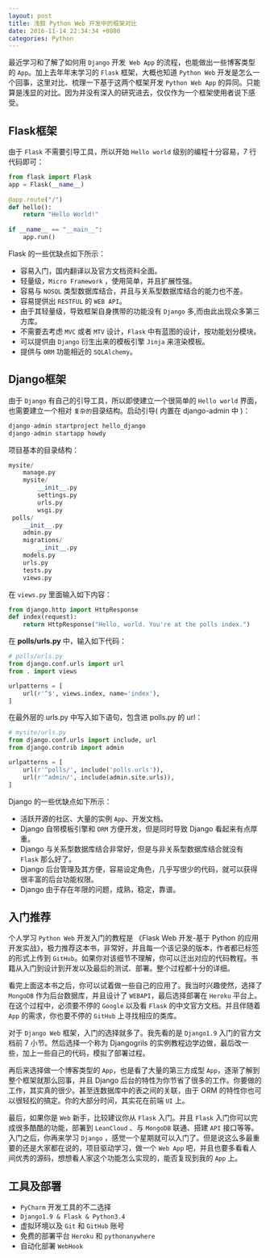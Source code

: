 ```yaml
---
layout: post
title: 浅叙 Python Web 开发中的框架对比
date: 2016-11-14 22:34:34 +0800
categories: Python
---
```


最近学习和了解了如何用 `Django` 开发` Web App` 的流程，也能做出一些博客类型的 `App`。加上去年年末学习的 `Flask` 框架，大概也知道 `Python Web` 开发是怎么一个回事，这里对比、梳理一下基于这两个框架开发 `Python Web App` 的异同。只能算是浅显的对比。因为并没有深入的研究进去，仅仅作为一个框架使用者说下感受。

## Flask框架

由于 `Flask` 不需要引导工具，所以开始 `Hello world` 级别的编程十分容易，7 行代码即可：

```python
from flask import Flask
app = Flask(__name__)
 
@app.route("/") 
def hello():
    return "Hello World!"
 
if __name__ == "__main__":
    app.run()
```

Flask 的一些优缺点如下所示：

- 容易入门，国内翻译以及官方文档资料全面。
- 轻量级，`Micro Framework` ，使用简单，并且扩展性强。
- 容易与 `NOSQL` 类型数据库结合，并且与关系型数据库结合的能力也不差。
- 容易提供出 `RESTFUL` 的 `WEB API`。
- 由于其轻量级，导致框架自身携带的功能没有 `Django` 多,而由此出现众多第三方库。
- 不需要去考虑 `MVC` 或者 `MTV` 设计，`Flask` 中有蓝图的设计，按功能划分模块。
- 可以提供由 `Django` 衍生出来的模板引擎 `Jinja` 来渲染模板。
- 提供与 `ORM` 功能相近的 `SQLAlchemy`。

## Django框架

由于 `Django` 有自己的引导工具，所以即使建立一个很简单的 `Hello world` 界面，也需要建立一个相对 `复杂的`目录结构。启动引导( 内置在 django-admin 中 )：

```python
django-admin startproject hello_django
django-admin startapp howdy
```

项目基本的目录结构：

```python
mysite/
    manage.py
    mysite/
        __init__.py
        settings.py
        urls.py
        wsgi.py
 polls/
    __init__.py
    admin.py
    migrations/
        __init__.py
    models.py
    urls.py
    tests.py
    views.py
```

在 `views.py` 里面输入如下内容：

```python
from django.http import HttpResponse
def index(request):
    return HttpResponse("Hello, world. You're at the polls index.")
```

在 **polls/urls.py** 中，输入如下代码：

```python
# polls/urls.py
from django.conf.urls import url
from . import views

urlpatterns = [
    url(r'^$', views.index, name='index'),
]
```

在最外层的 urls.py 中写入如下语句，包含进 polls.py 的 url：

```python
# mysite/urls.py
from django.conf.urls import include, url
from django.contrib import admin

urlpatterns = [
    url(r'^polls/', include('polls.urls')),
    url(r'^admin/', include(admin.site.urls)),
]
```

Django 的一些优缺点如下所示：

- 活跃开源的社区、大量的实例 `App`、开发文档。
- Django 自带模板引擎和 `ORM` 方便开发，但是同时导致 Django 看起来有点厚重。
- Django 与关系型数据库结合非常好，但是与非关系型数据库结合就没有 `Flask` 那么好了。
- Django 后台管理及其方便，容易设定角色，几乎写很少的代码，就可以获得很丰富的后台功能权限。
- Django 由于存在年限的问题，成熟，稳定，靠谱。

## 入门推荐

个人学习 `Python Web` 开发入门的教程是 《Flask Web 开发-基于 Python 的应用开发实战》，极力推荐这本书，非常好，并且每一个该记录的版本，作者都已标签的形式上传到 `GitHub`。如果你对该细节不理解，你可以迁出对应的代码教程。书籍从入门到设计到开发以及最后的测试、部署。整个过程都十分的详细。

看完上面这本书之后，你可以试着做一些自己的应用了。我当时兴趣使然，选择了 `MongoDB` 作为后台数据库，并且设计了 `WEBAPI`，最后选择部署在 `Heroku` 平台上。在这个过程中，必须要不停的 `Google` 以及看 `Flask` 的中文官方文档。并且伴随着 `App` 的需求，你也要不停的 `GitHub` 上寻找相应的类库。

对于 `Django Web` 框架，入门的选择就多了。我先看的是 `Django1.9` 入门的官方文档前 7 小节。然后选择一个称为 Djangogrils 的实例教程边学边做，最后改一些，加上一些自己的代码，模拟了部署过程。

再后来选择做一个博客类型的 `App`，也是看了大量的第三方成型 `App`，逐渐了解到整个框架就那么回事，并且 Django 后台的特性为你节省了很多的工作。你要做的工作，其实真的很少。甚至连数据库中的表之间的关联，由于 ORM 的特性你也可以很轻松的搞定。你的大部分时间，其实花在前端 `UI` 上。

最后，如果你是 `Web` 新手，比较建议你从 `Flask` 入门。并且 `Flask` 入门你可以完成很多酷酷的功能，部署到 `LeanCloud` 、与 `MongoDB` 联通、搭建 `API` 接口等等。入门之后，你再来学习 `Django` ，感觉一个星期就可以入门了。但是说这么多最重要的还是大家都在说的，项目驱动学习，做一个 `Web App` 吧，并且也要多看看人间优秀的源码，想想看人家这个功能怎么实现的，能否复现到我的 `App` 上。

## 工具及部署

- `PyCharm` 开发工具的不二选择
- `Django1.9 & Flask & Python3.4`
- 虚拟环境以及 `Git` 和 `GitHub` 账号
- 免费的部署平台 `Heroku` 和 `pythonanywhere`
- 自动化部署 `WebHook`
